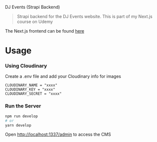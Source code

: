 DJ Events (Strapi Backend)

> Strapi backend for the DJ Events website. This is part of my Next.js course on Udemy

The Next.js frontend can be found [here](hhttps://github.com/svensktutby/dj-events-frontend)

# Usage

### Using Cloudinary

Create a .env file and add your Cloudinary info for images

```
CLOUDINARY_NAME = "xxxx"
CLOUDINARY_KEY = "xxxx"
CLOUDINARY_SECRET = "xxxx"
```

### Run the Server

```bash
npm run develop
# or
yarn develop
```

Open [http://localhost:1337/admin](http://localhost:1337/admin) to access the CMS
